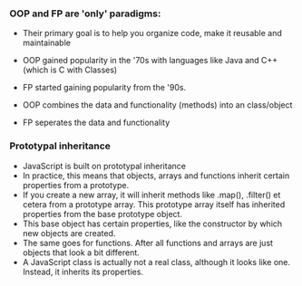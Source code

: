 ### OOP and FP are 'only' paradigms:

- Their primary goal is to help you organize code, make it reusable and maintainable
- OOP gained popularity in the '70s with languages like Java and C++ (which is C with Classes)
- FP started gaining popularity from the '90s.

- OOP combines the data and functionality (methods) into an class/object
- FP seperates the data and functionality

### Prototypal inheritance

- JavaScript is built on prototypal inheritance
- In practice, this means that objects, arrays and functions inherit certain properties from a prototype.
- If you create a new array, it will inherit methods like .map(), .filter() et cetera from a prototype array. This prototype array itself has inherited properties from the base prototype object.
- This base object has certain properties, like the constructor by which new objects are created.
- The same goes for functions. After all functions and arrays are just objects that look a bit different.
- A JavaScript class is actually not a real class, although it looks like one. Instead, it inherits its properties.
